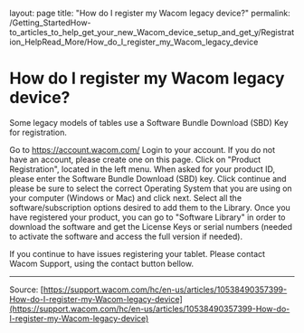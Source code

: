 layout: page
title: "How do I register my Wacom legacy device?"
permalink: /Getting_StartedHow-to_articles_to_help_get_your_new_Wacom_device_setup_and_get_y/Registration_HelpRead_More/How_do_I_register_my_Wacom_legacy_device

# How do I register my Wacom legacy device?

Some legacy models of tables use a Software Bundle Download (SBD) Key for registration. 

Go to https://account.wacom.com/
Login to your account. If you do not have an account, please create one on this page.
Click on "Product Registration", located in the left menu.
When asked for your product ID, please enter the Software Bundle Download (SBD) key.
Click continue and please be sure to select the correct Operating System that you are using on your computer (Windows or Mac) and click next.
Select all the software/subscription options desired to add them to the Library.
Once you have registered your product, you can go to "Software Library" in order to download the software and get the License Keys or serial numbers (needed to activate the software and access the full version if needed).



If you continue to have issues registering your tablet. Please contact Wacom Support, using the contact button bellow.

---
Source: [https://support.wacom.com/hc/en-us/articles/10538490357399-How-do-I-register-my-Wacom-legacy-device](https://support.wacom.com/hc/en-us/articles/10538490357399-How-do-I-register-my-Wacom-legacy-device)
